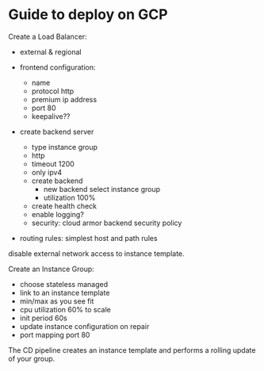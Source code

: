 # Guide to deploy on GCP

Create a Load Balancer:
- external & regional
- frontend configuration:
    - name
    - protocol http
    - premium ip address
    - port 80
    - keepalive??

- create backend server
    - type instance group
    - http
    - timeout 1200
    - only ipv4
    - create backend
        - new backend select instance group
        - utilization 100%
    - create health check
    - enable logging?
    - security: cloud armor backend security policy
- routing rules: simplest host and path rules

disable external network access to instance template.


Create an Instance Group:
- choose stateless managed
- link to an instance template
- min/max as you see fit
- cpu utilization 60% to scale
- init period 60s
- update instance configuration on repair
- port mapping port 80

The CD pipeline creates an instance template and performs a rolling update of your group. 

